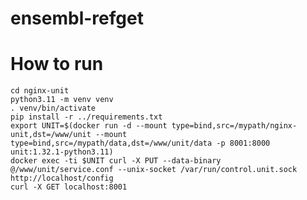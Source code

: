 # ensembl-refget

# How to run
    cd nginx-unit
    python3.11 -m venv venv
    . venv/bin/activate
    pip install -r ../requirements.txt
    export UNIT=$(docker run -d --mount type=bind,src=/mypath/nginx-unit,dst=/www/unit --mount type=bind,src=/mypath/data,dst=/www/unit/data -p 8001:8000 unit:1.32.1-python3.11)
    docker exec -ti $UNIT curl -X PUT --data-binary @/www/unit/service.conf --unix-socket /var/run/control.unit.sock http://localhost/config
    curl -X GET localhost:8001
